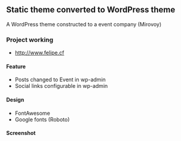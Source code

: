 ## Static theme converted to WordPress theme

A WordPress theme constructed to a event company (Mirovoy)

### Project working
* http://www.felipe.cf

#### Feature

* Posts changed to Event in wp-admin
* Social links configurable in wp-admin

#### Design

* FontAwesome
* Google fonts (Roboto)


#### Screenshot
